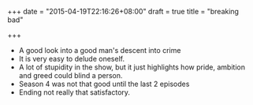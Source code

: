 +++
date = "2015-04-19T22:16:26+08:00"
draft = true
title = "breaking bad"

+++

- A good look into a good man's descent into crime
- It is very easy to delude oneself.
- A lot of stupidity in the show, but it just highlights how pride, ambition and greed could
blind a person.
- Season 4 was not that good until the last 2 episodes
- Ending not really that satisfactory.
